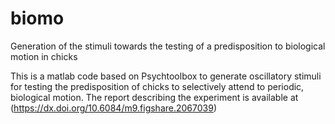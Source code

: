 # biomo
Generation of the stimuli towards the testing of a predisposition to biological motion in chicks

This is a matlab code based on Psychtoolbox to generate oscillatory stimuli for testing the predisposition of chicks to selectively attend to periodic, biological motion. The report describing the experiment is available at (https://dx.doi.org/10.6084/m9.figshare.2067039)
